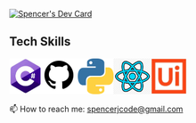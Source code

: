 
<a href="https://app.daily.dev/SpencerJCode"><img src="https://github.com/SpencerJCode/SpencerJCode/devcard.svg" width="300" alt="Spencer's Dev Card"/></a>
<h2>Tech Skills</h2>

<img src=assets/Csharp.PNG alt="C Charp Logo" height=64px/><img src="assets/github.png" alt="Github Logo" height=64px/><img src="assets/python.png" alt="Python Logo" height=64px/><img src="assets/reactlogo.png" alt="React Logo" height=64px/><img src="assets/uipath.PNG" alt="UiPath Logo" height=64px/>

📫 How to reach me: spencerjcode@gmail.com

<!--
**SpencerJCode/SpencerJCode** is a ✨ _special_ ✨ repository because its `README.md` (this file) appears on your GitHub profile.

Here are some ideas to get you started:

- 🔭 I’m currently working on ...
- 🌱 I’m currently learning ...
- 👯 I’m looking to collaborate on ...
- 🤔 I’m looking for help with ...
- 💬 Ask me about ...
- 📫 How to reach me: ...
- 😄 Pronouns: ...
- ⚡ Fun fact: ...
-->
